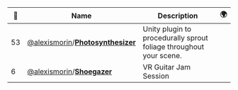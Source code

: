 |:star2: | Name | Description | 🌍|
|---|---|---|---|
|53|[@alexismorin](https://github.com/alexismorin)/[**Photosynthesizer**](https://github.com/alexismorin/Photosynthesizer)|Unity plugin to procedurally sprout foliage throughout your scene.||
|6|[@alexismorin](https://github.com/alexismorin)/[**Shoegazer**](https://github.com/alexismorin/Shoegazer)|VR Guitar Jam Session||

